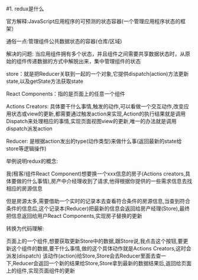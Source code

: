 #1. redux是什么

官方解释:JavaScript应用程序的可预测的状态容器(一个管理应用程序状态的框架）

通俗一点:管理组件公共数据状态的容器(仓库/区域)

解决的问题: 当应用组件拥有多个状态，并且组件之间需要共享数据状态时，从原始的组件传递数据的方式中解脱出来，集中管理组件的状态

store：就是把Reducer关联到一起的一个对象,它提供dispatch(action)方法更新state,以及getState方法获取state

React Components：指的是页面上的任意一个组件

Actions Creators: 具体要干什么事情,触发的动作,可以看做一个交互动作,改变应用状态或view的更新,都需要通过触发action来实现,Action的执行结果就是调用Dispatch来处理相应的事情,实现页面视图view的更新,唯一的办法就是调用dispatch派发action

Reducer: 是根据action发出的type(动作类型)来做什么事(返回最新的state给store等逻辑操作)


举例说明redux的概念:

我(租客/组件React Component)想要换一个xxx信息的房子(Actions creators,具体要做的什么事情),房产中介经理收到了请求,他得根据你提供的一些需求信息去找相应的房源信息

但是房源太多,需要借助一个实时的记录本去查看符合条件的房源信息,当查到符合条件的信息后,这个记录本(Reducer)把最新的信息会返回给房产经理(Store),最终把信息返回给用户React Components,实现房子替换的更新


转换为代码理解:

页面上的一个组件,想要获取更新Store中的数据,跟Store说,我点击这个按钮,要更新这个组件的数据,要干什么事情,做的这个具体动作就是Actions Creators,这时会派发(dispatch) 该动作(action)给Store,Store会去Reducer里面去查一下,Reducer会返回一个新的结果给Store,Store拿到最新的数据结果后,返回给页面上的组件,实现页面组件的更新
